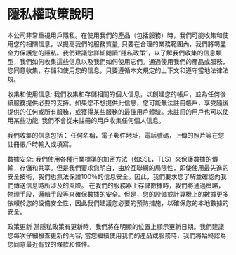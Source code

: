 # 隱私權政策說明

本公司非常重視用戶隱私。在使用我們的產品（包括服務）時，我們可能收集和使用您的相關信息，以提高我們的服務質量; 只要在合理的業務範圍內，我們將竭盡全力保護您的隱私。我們建議您詳細閱讀“隱私政策”，以了解我們收集的信息類型，我們如何收集這些信息以及我們如何使用它們。通過使用我們的產品或服務，您同意收集，存儲和使用您的信息，只要遵循本文規定的上下文和遵守當地法律法規。

收集和使用信息:
我們收集和存儲相關的個人信息，以創建您的帳戶，並為任何後續服務提供必要的支持。如果您不想提供此信息，您可能無法註冊帳戶，享受隨後提供的任何或所有服務，或獲得某些服務的最佳用戶體驗。未註冊的用戶也可以使用某些功能; 我們不會從未註冊的用戶收集任何個人信息。

我們收集的信息包括：
任何名稱，電子郵件地址，電話號碼，上傳的照片等在您註冊帳戶時輸入或填寫。

數據安全:
我們使用各種行業標準的加密方法（如SSL，TLS）來保護數據的傳輸，存儲和共享。但是我們要求您明白，由於互聯網的局限性，即使使用最先進的安全技術，我們也無法保證100％的信息安全。因此，我們要求您了解並確認向我們傳送信息時所涉及的風險。
在我們的服務器上存儲數據時，我們將通過策略，物理手段，邏輯手段等來確保數據的安全。但是，您的設備或計算機上的數據更多依賴於您的設備安全性，因此我們建議您必要的預防措施，以確保您的本地數據的安全。

政策更新
當隱私政策有更新時，我們將在明顯的位置上顯示更新日期。我們建議您每次仔細檢查更新的內容; 當您繼續使用我們的產品或服務時，我們將始終認為您同意最近有效的條款和條件。
